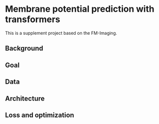 # Membrane potential prediction with transformers

This is a supplement project based on the FM-Imaging. 

## Background

## Goal

## Data

## Architecture

## Loss and optimization